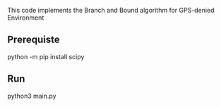This code implements the Branch and Bound algorithm for GPS-denied Environment

## Prerequiste
python -m pip install scipy

## Run
python3 main.py

